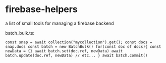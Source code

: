 # firebase-helpers
a list of small tools for managing a firebase backend

batch_bulk.ts:

``
const snap = await collection("mycollection").get();
const docs = snap.docs
const batch = new BatchBulk()
for(const doc of docs){
  const newData = {}
  await batch.set(doc.ref, newData)
  await batch.update(doc.ref, newData)
  // etc...
}
await batch.commit()
``
